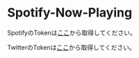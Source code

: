 # Spotify-Now-Playing
SpotifyのTokenは[ここ](https://developer.spotify.com/console/get-users-currently-playing-track/)から取得してください。 

TwitterのTokenは[ここ](https://developer.twitter.com/en.html)から取得してください。
